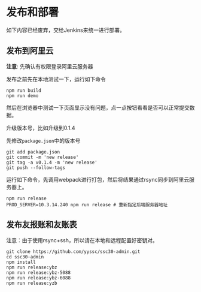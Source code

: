 # 发布和部署

如下内容已经废弃，交给Jenkins来统一进行部署。

## 发布到阿里云

**注意**: 先确认有权限登录阿里云服务器

发布之前先在本地测试一下，运行如下命令

```
npm run build
npm run demo
```

然后在浏览器中测试一下页面显示没有问题，点一点按钮看看是否可以正常提交数据。

升级版本号，比如升级到0.1.4

先修改`package.json`中的版本号

```
git add package.json
git commit -m 'new release'
git tag -a v0.1.4 -m 'new release'
git push --follow-tags
```

运行如下命令，先调用webpack进行打包，然后将结果通过rsync同步到阿里云服务器上。

```
npm run release
PROD_SERVER=10.3.14.240 npm run release # 重新指定后端服务器地址
```

## 发布友报账和友账表

注意：由于使用rsync+ssh，所以请在本地和远程配置好密钥对。

```
git clone https://github.com/yyssc/ssc30-admin.git
cd ssc30-admin
npm install
npm run release:ybz
npm run release:ybz-5088
npm run release:ybz-6088
npm run release:yzb
```
